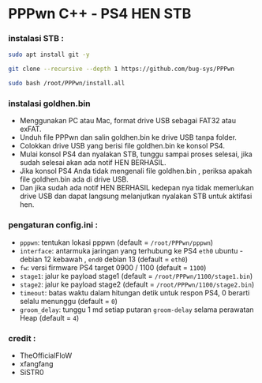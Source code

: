 # PPPwn C++ - PS4 HEN STB

### instalasi STB :
```sh
sudo apt install git -y
```
```sh
git clone --recursive --depth 1 https://github.com/bug-sys/PPPwn
```
```sh
sudo bash /root/PPPwn/install.all
```

### instalasi goldhen.bin
- Menggunakan PC atau Mac, format drive USB sebagai FAT32 atau exFAT.
- Unduh file PPPwn dan salin goldhen.bin ke drive USB tanpa folder.
- Colokkan drive USB yang berisi file goldhen.bin ke konsol PS4.
- Mulai konsol PS4 dan nyalakan STB, tunggu sampai proses selesai, jika sudah selesai akan ada notif HEN BERHASIL.
- Jika konsol PS4 Anda tidak mengenali file goldhen.bin , periksa apakah file goldhen.bin ada di drive USB.
- Dan jika sudah ada notif HEN BERHASIL kedepan nya tidak memerlukan drive USB dan dapat langsung melanjutkan nyalakan STB untuk aktifasi hen.

### pengaturan config.ini :
- `pppwn`: tentukan lokasi pppwn (default = `/root/PPPwn/pppwn`)
- `interface`: antarmuka jaringan yang terhubung ke PS4 `eth0` ubuntu - debian 12 kebawah , `end0` debian 13 (default = `eth0`)
- `fw`: versi firmware PS4 target 0900 / 1100 (default = `1100`)
- `stage1`: jalur ke payload stage1 (default = `/root/PPPwn/1100/stage1.bin`)
- `stage2`: jalur ke payload stage2 (default = `/root/PPPwn/1100/stage2.bin`)
- `timeout`: batas waktu dalam hitungan detik untuk respon PS4, 0 berarti selalu menunggu (default = `0`)
- `groom_delay`: tunggu 1 md setiap putaran `groom-delay` selama perawatan Heap (default = `4`)

### credit :
- TheOfficialFloW
- xfangfang
- SiSTR0
